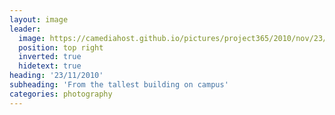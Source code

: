 ```yaml
---
layout: image
leader:
  image: https://camediahost.github.io/pictures/project365/2010/nov/23/231110.jpg
  position: top right
  inverted: true
  hidetext: true
heading: '23/11/2010'
subheading: 'From the tallest building on campus'
categories: photography
---
```

